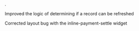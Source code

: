 .

Improved the logic of determining if a record can be refreshed

Corrected layout bug with the inline-payment-settle widget